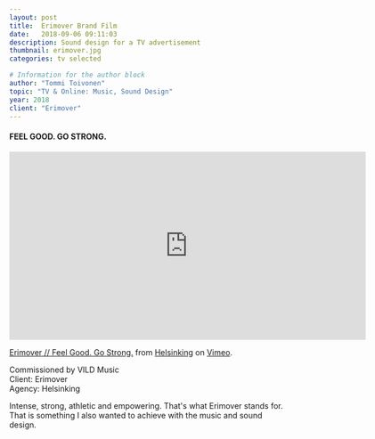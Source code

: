 ```yaml
---
layout: post
title:  Erimover Brand Film
date:   2018-09-06 09:11:03
description: Sound design for a TV advertisement
thumbnail: erimover.jpg
categories: tv selected

# Information for the author block
author: "Tommi Toivonen"
topic: "TV & Online: Music, Sound Design"
year: 2018
client: "Erimover"
---
```


#### FEEL GOOD. GO STRONG.

<iframe src="https://player.vimeo.com/video/287866920" width="640" height="338" frameborder="0" webkitallowfullscreen mozallowfullscreen allowfullscreen></iframe>
<p><a href="https://vimeo.com/287866920">Erimover // Feel Good. Go Strong.</a> from <a href="https://vimeo.com/helsinking">Helsinking</a> on <a href="https://vimeo.com">Vimeo</a>.</p>

Commissioned by VILD Music  
Client: Erimover  
Agency: Helsinking

Intense, strong, athletic and empowering. That's what Erimover stands for. That is something I also wanted to achieve with the music and sound design.